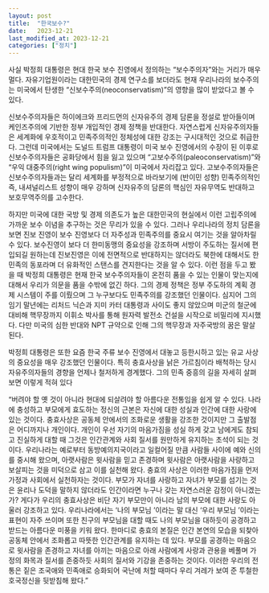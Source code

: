 ```yaml
---
layout: post
title:  "한국보수?"
date:   2023-12-21
last_modified_at: 2023-12-21
categories: ["정치"]
---
```


사실 박정희 대통령은 현대 한국 보수 진영에서 정의하는 “보수주의자”와는 거리가 매우 멀다. 자유기업원이라는 대한민국의 경제 연구소를 보더라도 현재 우리나라의 보수주의는 미국에서 탄생한 “신보수주의(neoconservatism)”의 영향을 많이 받았다고 볼 수 있다. 

신보수주의자들은 하이에크와 프리드먼의 신자유주의 경제 담론을 정설로 받아들이며 케인즈주의에 기반한 정부 개입적인 경제 정책을 반대한다. 자연스럽게 신자유주의자들은 세계화에 우호적이고 민족주의적인 정체성에 대한 강조는 구시대적인 것으로 취급한다. 그런데 미국에서는 도널드 트럼프 대통령이 미국 보수 진영에서의 수장이 된 이후로 신보수주의자들은 공화당에서 힘을 잃고 있으며 “고보수주의(paleoconservatism)”와 “우익 대중주의(right wing populism)”이 미국에서 자리잡고 있다. 고보수주의자들은 신보수주의자들과는 달리 세계화를 부정적으로 바라보기에 (반이민 성향) 민족주의적인 즉, 내셔널리스트 성향이 매우 강하며 신자유주의 담론의 핵심인 자유무역도 반대하고 보호무역주의를 고수한다. 

하지만 미국에 대한 국방 및 경제 의존도가 높은 대한민국의 현실에서 이런 고립주의에 가까운 보수 이념을 추구하는 것은 무리가 있을 수 있다. 그러나 우리나라의 정치 담론을 보면 진보 진영이 보수 진영보다 더 자주성과 민족주의를 중요시 여기는 것을 알아차릴 수 있다. 보수진영이 보다 더 한미동맹의 중요성을 강조하며 서방이 주도하는 질서에 편입되길 원하는데 진보진영은 이에 전면적으로 반대하지는 않더라도 북한에 대해서도 한민족의 동포라며 더 유화적인 스탠스를 견지한다는 것을 알 수 있다. 이런 점을 두고 봤을 때 박정희 대통령은 현재 한국 보수주의자들이 온전히 품을 수 있는 인물이 맞는지에 대해서 우리가 의문을 품을 수밖에 없긴 하다. 그의 경제 정책은 정부 주도하의 계획 경제 시스템이 주를 이뤘으며 그 누구보다도 민족주의를 강조했던 인물이다. 심지어 그의 임기 말년에는 리처드 닉슨과 지미 카터 대통령과 사이도 좋지 않았으며 미군의 철군에 대비해 핵무장까지 이휘소 박사를 통해 원자력 발전소 건설을 시작으로 비밀리에 지시했다. 다만 미국의 심한 반대와 NPT 규약으로 인해 그의 핵무장과 자주국방의 꿈은 말살된다.

박정희 대통령은 또한 요즘 한국 주류 보수 진영에서 대놓고 등한시하고 있는 유교 사상의 중요성을 매우 강조했던 인물이다. 특히 충효사상을 낡은 가르침이라 배척하는 당시 자유주의자들의 경향을 언제나 철저하게 경계했다. 그의 민족 중흥의 길을 자세히 살펴보면 이렇게 적혀 있다

“버려야 할 옛 것이 아니라 현대에 되살려야 할 아름다운 전통임을 쉽게 알 수 있다. 나라에 충성하고 부모에게 효도하는 정신의 근본은 자신에 대한 성실과 인간에 대한 사랑에 있는 것이다. 충효사상은 공동체 안에서의 조화로운 생활을 강조한 것이지만 그 출발점은 어디까지나 개인이다. 개인이 우선 자기의 마음가짐을 성실 하게 갖고 남에게도 참되고 진실하게 대할 때 그것은 인간관계와 사회 질서를 원만하게 유지하는 초석이 되는 것이다. 우리나라는 예로부터 동방예의지국이라고 일컬어질 만큼 사람들 사이에 예와 신의를 중시해 왔으며, 아랫사람은 윗사람을 믿고 존경하며 윗사람은 아랫사람을 사랑하고 보살피는 것을 미덕으로 삼고 이를 실천해 왔다. 충효의 사상은 이러한 마음가짐을 먼저 가정과 사회에서 실천하자는 것이다. 부모가 자녀를 사랑하고 자녀가 부모를 섬기는 것은 윤리나 도덕을 말하지 않더라도 인간이라면 누구나 갖는 자연스러운 감정이 아니겠는가? 게다가 우리의 충효사상은 비단 자기 부모만이 아니라 남의 부모에 대한 사랑도 아울러 강조하고 있다. 우리나라에서는 ‘나의 부모님 ’이라는 말 대신 ‘우리 부모님 ’이라는 표현이 자주 쓰이며 또한 친구의 부모님을 대할 때도 나의 부모님을 대하듯이 공경하고 받드는 아름다운 미풍을 키워 왔다. 한마디로 충효의 본질은 인간 본연의 모습을 되찾아 공동체 안에서 조화롭고 따뜻한 인간관계를 유지하는 데 있다. 부모를 공경하는 마음으로 윗사람을 존경하고 자녀를 아끼는 마음으로 아래 사람에게 사랑과 관용을 베풀며 가정의 화목과 질서를 존중하듯 사회의 질서와 기강을 존중하는 것이다. 이러한 우리의 전통은 짙은 조국애와 민족애로 승화되어 국난에 처할 때마다 우리 겨레가 보여 준 투철한 호국정신을 뒷받침해 왔다.”